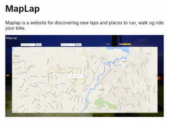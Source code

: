 # MapLap
Maplap is a website for discovering new laps and places to run, walk og ride your bike. 

<img src="screenshots/Screenshot from 2016-03-27 21:09:22.png">
